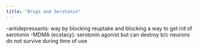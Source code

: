 ```yaml
---
title: "Drugs and Serotonin"
---
```

-antidepressants: way by blocking reuptake and blocking a way to get rid of serotonin
-MDMA (ecstacy): serotonin agonist but can destroy b/c neurons do not survive during time of use


